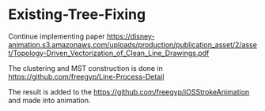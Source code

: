 # Existing-Tree-Fixing
Continue implementing paper https://disney-animation.s3.amazonaws.com/uploads/production/publication_asset/2/asset/Topology-Driven_Vectorization_of_Clean_Line_Drawings.pdf

The clustering and MST construction is done in https://github.com/freegyp/Line-Process-Detail

The result is added to the https://github.com/freegyp/iOSStrokeAnimation and made into animation.

